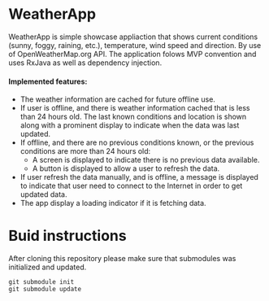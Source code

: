 # WeatherApp

WeatherApp is simple showcase appliaction that shows current conditions (sunny, foggy, raining, etc.), temperature, wind speed and direction. By use of OpenWeatherMap.org API.
The application folows MVP convention and uses RxJava as well as dependency injection.

#### Implemented features:

* The weather information are cached for future offline use.
* If user is offline, and there is weather information cached that is less than 24 hours old. The last known conditions and location is shown along with a prominent display to indicate when the data was last updated.
* If offline, and there are no previous conditions known, or the previous conditions are more than 24 hours old:
  - A screen is displayed to indicate there is no previous data available.
  - A button is displayed to allow a user to refresh the data.
* If user refresh the data manually, and is offline, a message is displayed to indicate that user need to connect to the Internet in order to get updated data.
* The app display a loading indicator if it is fetching data.


# Buid instructions

After cloning this repository please make sure that submodules was initialized and updated.
```
git submodule init
git submodule update
```
